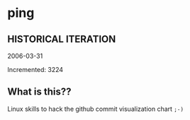 # ping

## HISTORICAL ITERATION
2006-03-31

Incremented: 3224

## What is this?? 
Linux skills to hack the github commit visualization chart `;-)`
